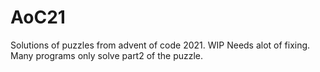 # AoC21
 Solutions of puzzles from advent of code 2021. WIP
 Needs alot of fixing. Many programs only solve part2 of the puzzle.